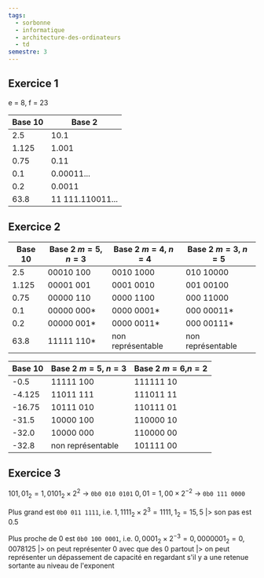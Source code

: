 ```yaml
---
tags:
  - sorbonne
  - informatique
  - architecture-des-ordinateurs
  - td
semestre: 3
---
```

## Exercice 1
e = 8, f = 23

| Base 10 | Base 2           |
| ------- | ---------------- |
| 2.5     | 10.1             |
| 1.125   | 1.001            |
| 0.75    | 0.11             |
| 0.1     | 0.00011...       |
| 0.2     | 0.0011           |
| 63.8    | 11 111.110011... |
## Exercice 2

| Base 10 | Base 2 $m=5$, $n=3$ | Base 2 $m=4$, $n=4$ | Base 2 $m=3$, $n=5$ |
| ------- | ------------------- | ------------------- | ------------------- |
| 2.5     | 00010 100           | 0010 1000           | 010 10000           |
| 1.125   | 00001 001           | 0001 0010           | 001 00100           |
| 0.75    | 00000 110           | 0000 1100           | 000 11000           |
| 0.1     | 00000 000*          | 0000 0001*          | 000 00011*          |
| 0.2     | 00000 001*          | 0000 0011*          | 000 00111*          |
| 63.8    | 11111 110*          | non représentable   | non représentable   |

| Base 10 | Base 2 $m=5$, $n=3$ | Base 2 $m=6$,$n=2$ |
| ------- | ------------------- | ------------------ |
| -0.5    | 11111 100           | 111111 10          |
| -4.125  | 11011 111           | 111011 11          |
| -16.75  | 10111 010           | 110111 01          |
| -31.5   | 10000 100           | 110000 10          |
| -32.0   | 10000 000           | 110000 00          |
| -32.8   | non représentable   | 101111 00          |
## Exercice 3
$101,01_2 = 1,0101_2\times 2^2$ -> `0b0 010 0101`
$0,01 = 1,00\times 2^{-2}$ -> `0b0 111 0000`

Plus grand est `0b0 011 1111`, i.e. $1,1111_2\times 2^3 = 1111,1_2 = 15,5$
|> son pas est $0.5$

Plus proche de 0 est `0b0 100 0001`, i.e. $0,0001_2\times 2^{-3} =0,000 0001_2=0,0078125$
|> on peut représenter 0 avec que des 0 partout
|> on peut représenter un dépassement de capacité en regardant s'il y a une retenue sortante au niveau de l'exponent